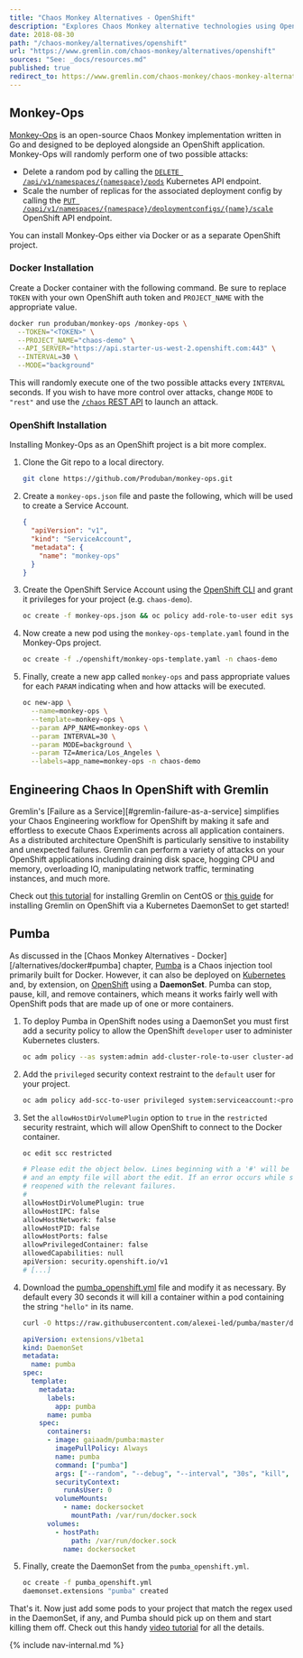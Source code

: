 ```yaml
---
title: "Chaos Monkey Alternatives - OpenShift"
description: "Explores Chaos Monkey alternative technologies using OpenShift."
date: 2018-08-30
path: "/chaos-monkey/alternatives/openshift"
url: "https://www.gremlin.com/chaos-monkey/alternatives/openshift"
sources: "See: _docs/resources.md"
published: true
redirect_to: https://www.gremlin.com/chaos-monkey/chaos-monkey-alternatives/openshift/
---
```


## Monkey-Ops

[Monkey-Ops](https://github.com/Produban/monkey-ops) is an open-source Chaos Monkey implementation written in Go and designed to be deployed alongside an OpenShift application.  Monkey-Ops will randomly perform one of two possible attacks:

  - Delete a random pod by calling the [`DELETE /api/v1/namespaces/{namespace}/pods`](https://docs.openshift.com/container-platform/3.6/rest_api/kubernetes_v1.html#delete-collection-of-pod) Kubernetes API endpoint.
  - Scale the number of replicas for the associated deployment config by calling the [`PUT /oapi/v1/namespaces/{namespace}/deploymentconfigs/{name}/scale`](https://docs.openshift.com/container-platform/3.6/rest_api/openshift_v1.html#replace-scale-of-the-specified-scale) OpenShift API endpoint.

You can install Monkey-Ops either via Docker or as a separate OpenShift project.

### Docker Installation

Create a Docker container with the following command.  Be sure to replace `TOKEN` with your own OpenShift auth token and `PROJECT_NAME` with the appropriate value.

```bash
docker run produban/monkey-ops /monkey-ops \
  --TOKEN="<TOKEN>" \
  --PROJECT_NAME="chaos-demo" \
  --API_SERVER="https://api.starter-us-west-2.openshift.com:443" \
  --INTERVAL=30 \
  --MODE="background"
```

This will randomly execute one of the two possible attacks every `INTERVAL` seconds.  If you wish to have more control over attacks, change `MODE` to `"rest"` and use the [`/chaos` REST API](https://github.com/Produban/monkey-ops#api-rest) to launch an attack.

### OpenShift Installation

Installing Monkey-Ops as an OpenShift project is a bit more complex.

1. Clone the Git repo to a local directory.

    ```bash
    git clone https://github.com/Produban/monkey-ops.git
    ```

2. Create a `monkey-ops.json` file and paste the following, which will be used to create a Service Account.

    ```json
    {
      "apiVersion": "v1",
      "kind": "ServiceAccount",
      "metadata": {
        "name": "monkey-ops"
      }
    }
    ```

3. Create the OpenShift Service Account using the [OpenShift CLI](https://docs.okd.io/latest/cli_reference/get_started_cli.html) and grant it privileges for your project (e.g. `chaos-demo`).

    ```bash
    oc create -f monkey-ops.json && oc policy add-role-to-user edit system:serviceaccount:chaos-demo:monkey-ops
    ```

4. Now create a new pod using the `monkey-ops-template.yaml` found in the Monkey-Ops project.

    ```bash
    oc create -f ./openshift/monkey-ops-template.yaml -n chaos-demo
    ```

5. Finally, create a new app called `monkey-ops` and pass appropriate values for each `PARAM` indicating when and how attacks will be executed.

    ```bash
    oc new-app \
      --name=monkey-ops \
      --template=monkey-ops \
      --param APP_NAME=monkey-ops \
      --param INTERVAL=30 \
      --param MODE=background \
      --param TZ=America/Los_Angeles \
      --labels=app_name=monkey-ops -n chaos-demo
    ```

## Engineering Chaos In OpenShift with Gremlin

Gremlin's [Failure as a Service][#gremlin-failure-as-a-service] simplifies your Chaos Engineering workflow for OpenShift by making it safe and effortless to execute Chaos Experiments across all application containers.  As a distributed architecture OpenShift is particularly sensitive to instability and unexpected failures.  Gremlin can perform a variety of attacks on your OpenShift applications including draining disk space, hogging CPU and memory, overloading IO, manipulating network traffic, terminating instances, and much more.

Check out [this tutorial](https://help.gremlin.com/install-gremlin-centos-7/) for installing Gremlin on CentOS or [this guide](https://help.gremlin.com/installation/#how-to-install-gremlin-with-kubernetes) for installing Gremlin on OpenShift via a Kubernetes DaemonSet to get started!

## Pumba

As discussed in the [Chaos Monkey Alternatives - Docker][/alternatives/docker#pumba] chapter, [Pumba](https://github.com/alexei-led/pumba) is a Chaos injection tool primarily built for Docker.  However, it can also be deployed on [Kubernetes](https://github.com/alexei-led/pumba/blob/master/deploy/pumba_kube.yml) and, by extension, on [OpenShift](https://github.com/alexei-led/pumba/blob/master/deploy/pumba_openshift.yml) using a **DaemonSet**.  Pumba can stop, pause, kill, and remove containers, which means it works fairly well with OpenShift pods that are made up of one or more containers.

1. To deploy Pumba in OpenShift nodes using a DaemonSet you must first add a security policy to allow the OpenShift `developer` user to administer Kubernetes clusters.

    ```bash
    oc adm policy --as system:admin add-cluster-role-to-user cluster-admin developer
    ```

2. Add the `privileged` security context restraint to the `default` user for your project.

    ```bash
    oc adm policy add-scc-to-user privileged system:serviceaccount:<project>:default
    ```

3. Set the `allowHostDirVolumePlugin` option to `true` in the `restricted` security restraint, which will allow OpenShift to connect to the Docker container.

    ```bash
    oc edit scc restricted
    ```

    ```bash
    # Please edit the object below. Lines beginning with a '#' will be ignored,
    # and an empty file will abort the edit. If an error occurs while saving this file will be
    # reopened with the relevant failures.
    #
    allowHostDirVolumePlugin: true
    allowHostIPC: false
    allowHostNetwork: false
    allowHostPID: false
    allowHostPorts: false
    allowPrivilegedContainer: false
    allowedCapabilities: null
    apiVersion: security.openshift.io/v1
    # [...]
    ```

4. Download the [pumba_openshift.yml](https://raw.githubusercontent.com/alexei-led/pumba/master/deploy/pumba_openshift.yml) file and modify it as necessary.  By default every 30 seconds it will kill a container within a pod containing the string `"hello"` in its name.

    ```bash
    curl -O https://raw.githubusercontent.com/alexei-led/pumba/master/deploy/pumba_openshift.yml
    ```

    ```yaml
    apiVersion: extensions/v1beta1
    kind: DaemonSet
    metadata:
      name: pumba
    spec:
      template:
        metadata:
          labels:
            app: pumba
          name: pumba
        spec:
          containers:
          - image: gaiaadm/pumba:master
            imagePullPolicy: Always
            name: pumba
            command: ["pumba"] 
            args: ["--random", "--debug", "--interval", "30s", "kill", "--signal", "SIGKILL", "re2:.*hello.*"]
            securityContext:
              runAsUser: 0
            volumeMounts:
              - name: dockersocket
                mountPath: /var/run/docker.sock
          volumes:
            - hostPath:
                path: /var/run/docker.sock
              name: dockersocket
    ```

5. Finally, create the DaemonSet from the `pumba_openshift.yml`.

    ```bash
    oc create -f pumba_openshift.yml
    daemonset.extensions "pumba" created
    ```

That's it.  Now just add some pods to your project that match the regex used in the DaemonSet, if any, and Pumba should pick up on them and start killing them off.  Check out this handy [video tutorial](https://www.youtube.com/watch?v=kA0P-V2JPTA) for all the details.

{% include nav-internal.md %}